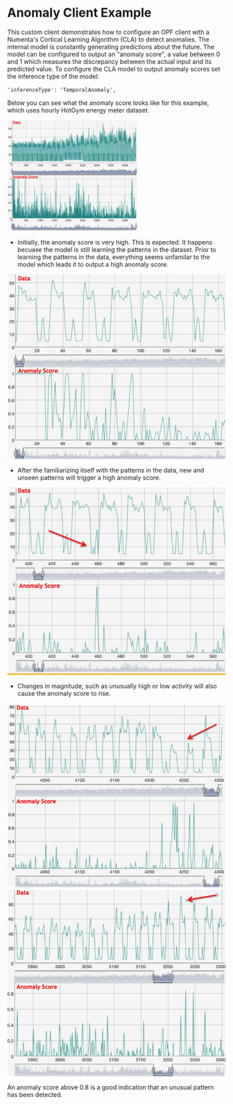 # Anomaly Client Example

This custom client demonstrates how to configure an OPF client with a Numenta's
Cortical Learning Algorithm (CLA) to detect anomalies. The internal model is
constantly generating predictions about the future. The model can be configured
to output an "anomaly score", a value between 0 and 1 which measures the 
discrepancy between the actual input and its predicted value. To configure the 
CLA model to output anomaly scores set the inference type of the model:

	'inferenceType': 'TemporalAnomaly',


Below you can see what the anomaly score looks like for this example, which uses
hourly HotGym energy meter dataset.

<p aligh="center">
<img src="img/hotgym_anomaly1.png" width="60%" height="60%"/>
</p>


* Initially, the anomaly score is very high. This is expected. It happens becuase the model is
still learning the patterns in the dataset. Prior to learning the patterns in the
data, everything seems unfamilar to the model which leads it to output a high 
anomaly score. 

<img src="img/hotgym_anomaly2.png" />


* After the familiarizing itself with the patterns in the data, new and unseen
patterns will trigger a high anomaly score.

<img src="img/hotgym_anomaly3.png" />

* Changes in magnitude, such as unusually high or low activity will also cause the
anomaly score to rise.

<img src="img/hotgym_anomaly4.png" />

<img src="img/hotgym_anomaly5.png" />



An anomaly score above 0.8 is a good indication that an unusual pattern has been
detected.


